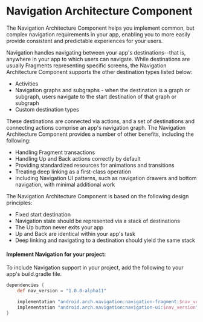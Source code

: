 # Navigation Architecture Component
The Navigation Architecture Component helps you implement common, but complex navigation requirements in your app, enabling you to more easily provide consistent and predictable experiences for your users.

Navigation handles navigating between your app's destinations--that is, anywhere in your app to which users can navigate. While destinations are usually Fragments representing specific screens, the Navigation Architecture Component supports the other destination types listed below:

* Activities
* Navigation graphs and subgraphs - when the destination is a graph or subgraph, users navigate to the start destination of that graph or subgraph
* Custom destination types

These destinations are connected via actions, and a set of destinations and connecting actions comprise an app's navigation graph.
The Navigation Architecture Component provides a number of other benefits, including the following:

* Handling Fragment transactions
* Handling Up and Back actions correctly by default
* Providing standardized resources for animations and transitions
* Treating deep linking as a first-class operation
* Including Navigation UI patterns, such as navigation drawers and bottom navigation, with minimal additional work

The Navigation Architecture Component is based on the following design principles:
* Fixed start destination
* Navigation state should be represented via a stack of destinations
* The Up button never exits your app
* Up and Back are identical within your app's task
* Deep linking and navigating to a destination should yield the same stack

#### Implement Navigation for your project:
To include Navigation support in your project, add the following to your app's build.gradle file.
``` gradle
dependencies {
    def nav_version = "1.0.0-alpha11"

    implementation "android.arch.navigation:navigation-fragment:$nav_version" // use -ktx for Kotlin
    implementation "android.arch.navigation:navigation-ui:$nav_version" // use -ktx for Kotlin
}
```